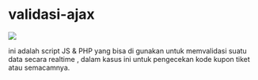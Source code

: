 # validasi-ajax

<img src="https://i.ibb.co/Mc20yL8/1112.gif">

ini adalah script JS & PHP yang bisa di gunakan untuk memvalidasi suatu data secara realtime , dalam kasus ini untuk pengecekan kode kupon tiket atau semacamnya.

